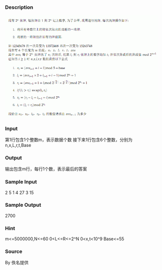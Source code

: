 
### Description
![](/JudgeOnline/upload/201405/11(1).jpg)
### Input
第1行包含1个整数m，表示数据个数
接下来1行包含6个整数，分别为n,x,L,r,t,Base

### Output
输出包含m行，每行1个数，表示最后的答案
### Sample Input
2
5 1 4 27 3 15
### Sample Output
2700
### Hint
m<=5000000,N<=60
0<L<=R<=2^N
0<x,t<10^9
Base<=55
### Source
By 佚名提供